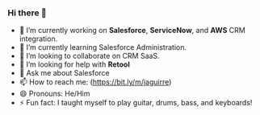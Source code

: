 ### Hi there 👋
- 🔭 I’m currently working on **Salesforce**, **ServiceNow**, and **AWS** CRM integration.
- 🌱 I’m currently learning Salesforce Administration.
- 👯 I’m looking to collaborate on CRM SaaS.
- 🤔 I’m looking for help with **Retool**
- 💬 Ask me about Salesforce
- 📫 How to reach me: (https://bit.ly/m/jaguirre)
- 😄 Pronouns: He/Him
- ⚡ Fun fact: I taught myself to play guitar, drums, bass, and keyboards!
